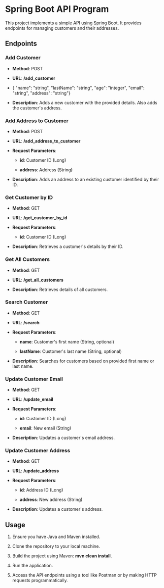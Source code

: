 Spring Boot API Program
=======================

This project implements a simple API using Spring Boot. It provides endpoints for managing customers and their addresses.

Endpoints
---------

### Add Customer

*   **Method**: POST
    
*   **URL**: **/add_customer**
    
*   { "name": "string", "lastName": "string", "age": "integer", "email": "string", "address": "string"}
    
*   **Description**: Adds a new customer with the provided details. Also adds the customer's address.
    

### Add Address to Customer

*   **Method**: POST
    
*   **URL**: **/add_address_to_customer**
    
*   **Request Parameters**:
    
    *   **id**: Customer ID (Long)
        
    *   **address**: Address (String)
        
*   **Description**: Adds an address to an existing customer identified by their ID.
    

### Get Customer by ID

*   **Method**: GET
    
*   **URL**: **/get_customer_by_id**
    
*   **Request Parameters**:
    
    *   **id**: Customer ID (Long)
        
*   **Description**: Retrieves a customer's details by their ID.
    

### Get All Customers

*   **Method**: GET
    
*   **URL**: **/get_all_customers**
    
*   **Description**: Retrieves details of all customers.
    

### Search Customer

*   **Method**: GET
    
*   **URL**: **/search**
    
*   **Request Parameters**:
    
    *   **name**: Customer's first name (String, optional)
        
    *   **lastName**: Customer's last name (String, optional)
        
*   **Description**: Searches for customers based on provided first name or last name.
    

### Update Customer Email

*   **Method**: GET
    
*   **URL**: **/update_email**
    
*   **Request Parameters**:
    
    *   **id**: Customer ID (Long)
        
    *   **email**: New email (String)
        
*   **Description**: Updates a customer's email address.
    

### Update Customer Address

*   **Method**: GET
    
*   **URL**: **/update_address**
    
*   **Request Parameters**:
    
    *   **id**: Address ID (Long)
        
    *   **address**: New address (String)
        
*   **Description**: Updates a customer's address.
    

Usage
-----

1.  Ensure you have Java and Maven installed.
    
2.  Clone the repository to your local machine.
    
3.  Build the project using Maven: **mvn clean install**.
    
4.  Run the application.
    
5.  Access the API endpoints using a tool like Postman or by making HTTP requests programmatically.
